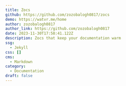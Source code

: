 ```yaml
---
title: Zocs
github: https://github.com/zozobalogh0817/zocs
demo: https://watvr.me/home
author: zozobalogh0817
author_link: https://github.com/zozobalogh0817
date: 2023-11-30T17:58:41.122Z
description: Zocs that keep your documentation warm
ssg:
  - Jekyll
css: []
cms:
  - Markdown
category:
  - Documentation
draft: false
---
```

